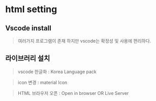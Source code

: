 # html setting 

## Vscode install

> 여러가지 프로그램이 존재 하지만 vscode는 확정성 및 사용에 편리하다. 

## 라이브러리 설치 

> vscode 한글화 : Korea Language pack 

> icon 변경 : material Icon 

> HTML 브라우저 오픈 : Open in browser OR Live Server

